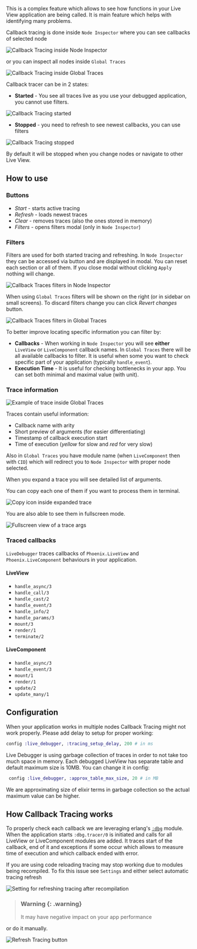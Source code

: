 This is a complex feature which allows to see how functions in your Live View application are being called. It is main feature which helps with identifying many problems.

Callback tracing is done inside `Node Inspector` where you can see callbacks of selected node

![Callback Tracing inside Node Inspector](images/callback_tracing_node_inspector.png)

or you can inspect all nodes inside `Global Traces`

![Callback Tracing inside Global Traces](images/callback_tracking_global_traces.png)

Callback tracer can be in 2 states:

- **Started** - You see all traces live as you use your debugged application, you cannot use filters.

![Callback Tracing started](images/callback_tracing_started.gif)

- **Stopped** - you need to refresh to see newest callbacks, you can use filters

![Callback Tracing stopped](images/callback_tracing_stopped.gif)

By default it will be stopped when you change nodes or navigate to other Live View.

## How to use

### Buttons

- _Start_ - starts active tracing
- _Refresh_ - loads newest traces
- _Clear_ - removes traces (also the ones stored in memory)
- _Filters_ - opens filters modal (only in `Node Inspector`)

### Filters

Filters are used for both started tracing and refreshing. In `Node Inspector` they can be accessed via button and are displayed in modal. You can reset each section or all of them. If you close modal without clicking `Apply` nothing will change.

![Callback Traces filters in Node Inspector](images/callback_tracing_filters_node_inspector.png)

When using `Global Traces` filters will be shown on the right (or in sidebar on small screens). To discard filters change you can click _Revert changes_ button.

![Callback Traces filters in Global Traces](images/callback_tracing_filters_global_traces.png)

To better improve locating specific information you can filter by:

- **Callbacks** - When working in `Node Inspector` you will see **either** `LiveView` or `LiveComponent` callback names. In `Global Traces` there will be all available callbacks to filter. It is useful when some you want to check specific part of your application (typically `handle_event`).
- **Execution Time** - It is useful for checking bottlenecks in your app. You can set both minimal and maximal value (with unit).

### Trace information

![Example of trace inside Global Traces](images/callback_tracing_trace_in_global_traces.png)

Traces contain useful information:

- Callback name with arity
- Short preview of arguments (for easier differentiating)
- Timestamp of callback execution start
- Time of execution (_yellow_ for slow and _red_ for very slow)

Also in `Global Traces` you have module name (when `LiveComponent` then with `CID`) which will redirect you to `Node Inspector` with proper node selected.

When you expand a trace you will see detailed list of arguments.

You can copy each one of them if you want to process them in terminal.

![Copy icon inside expanded trace](images/callback_tracing_copy_assigns.png)

You are also able to see them in fullscreen mode.

![Fullscreen view of a trace args](images/callback_tracing_fullscreen.png)

### Traced callbacks

`LiveDebugger` traces callbacks of `Phoenix.LiveView` and `Phoenix.LiveComponent` behaviours in your application.

#### LiveView

- `handle_async/3`
- `handle_call/3`
- `handle_cast/2`
- `handle_event/3`
- `handle_info/2`
- `handle_params/3`
- `mount/3`
- `render/1`
- `terminate/2`

#### LiveComponent

- `handle_async/3`
- `handle_event/3`
- `mount/1`
- `render/1`
- `update/2`
- `update_many/1`

## Configuration

When your application works in multiple nodes Callback Tracing might not work properly. Please add delay to setup for proper working:

```elixir
config :live_debugger, :tracing_setup_delay, 200 # in ms
```

Live Debugger is using garbage collection of traces in order to not take too much space in memory. Each debugged LiveView has separate table and default maximum size is 10MB. You can change it in config:

```elixir
 config :live_debugger, :approx_table_max_size, 20 # in MB
```

We are approximating size of elixir terms in garbage collection so the actual maximum value can be higher.

## How Callback Tracing works

To properly check each callback we are leveraging erlang's [`:dbg`](https://www.erlang.org/doc/apps/runtime_tools/dbg.html) module. When the application starts `:dbg.tracer/0` is initiated and calls for all LiveView or LiveComponent modules are added. It traces start of the callback, end of it and exceptions if some occur which allows to measure time of execution and which callback ended with error.

If you are using code reloading tracing may stop working due to modules being recompiled. To fix this issue see `Settings` and either select automatic tracing refresh

![Setting for refreshing tracing after recompilation](./images/callback_tracing_refresh_after_recompilation.png)

> ### Warning {: .warning}
>
> It may have negative impact on your app performance

or do it manually.

![Refresh Tracing button](./images/callback_tracing_refresh_tracing.png)
